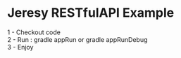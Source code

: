 # Jeresy RESTfulAPI Example

1 - Checkout code<br/>
2 - Run : gradle appRun or gradle appRunDebug<br/>
3 - Enjoy
